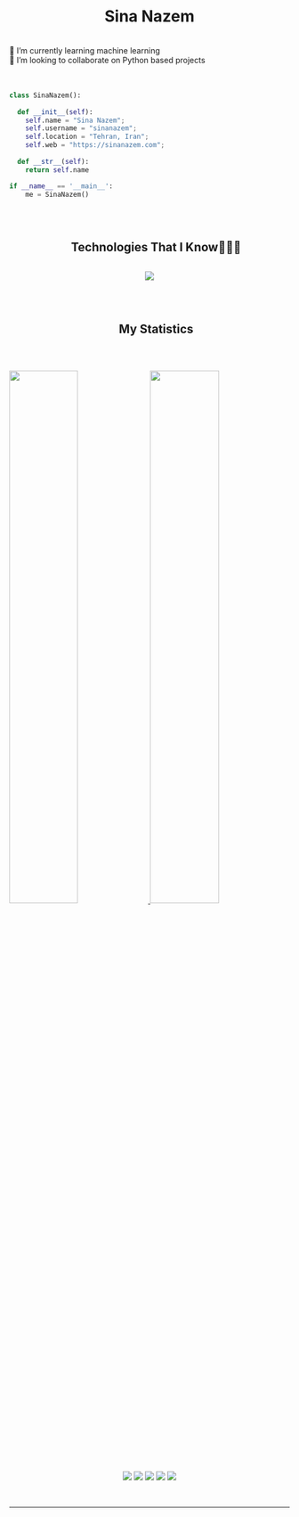 <h1 align="center">
  <b>Sina Nazem</b>
  
</h1>
<br>
🌱 I’m currently learning machine learning
<br>
👯 I’m looking to collaborate on Python based projects
<br>
<br>
<br>

```python
class SinaNazem():
    
  def __init__(self):
    self.name = "Sina Nazem";
    self.username = "sinanazem";
    self.location = "Tehran, Iran";
    self.web = "https://sinanazem.com";
  
  def __str__(self):
    return self.name

if __name__ == '__main__':
    me = SinaNazem()
```
<br>
<div id="user-content-toc">
  <ul align="center">
    <summary><h2 style="display: inline-block">Technologies That I Know👨🏻‍💻</h2></summary>
  </ul>
</div>
<!--tech stack icons-->
<p align="center">
  <a href="https://skillicons.dev">
    <img src="https://skillicons.dev/icons?i=git,docker,elasticsearch,django,flask,nginx,postgres,redis,selenium,kubernetes,tensorflow,pytorch,scala,gitlab,anaconda,aws,bootstrap,cpp,cs,css,docker,github,html,linux,mongodb,mysql,py,vscode&perline=14" />
  </a>
</p>

<br>

<div id="user-content-toc">
  <ul align="center">
    <summary><h2 style="display: inline-block">My Statistics</h2></summary>
  </ul>
</div>
<br/>
<p align="left">
  <a href="https://sinanazem.dev/">
  <img width="49.5%" src="https://github-readme-stats.vercel.app/api?username=sinanazem&show_icons=true&theme=gruvbox&hide_border=true" />
    <img width="49.5%" src="https://github-readme-streak-stats.herokuapp.com/?user=sinanazem&theme=gruvbox&hide_border=true" />
  </a>
</p>
<br>

<p align="center">
<img src="http://github-profile-summary-cards.vercel.app/api/cards/profile-details?username=sinanazem&theme=solarized_dark">
<img src="http://github-profile-summary-cards.vercel.app/api/cards/repos-per-language?username=sinanazem&theme=solarized_dark">
<img src="http://github-profile-summary-cards.vercel.app/api/cards/most-commit-language?username=sinanazem&theme=solarized_dark">
<img src="http://github-profile-summary-cards.vercel.app/api/cards/stats?username=sinanazem&theme=solarized_dark">
<img src="http://github-profile-summary-cards.vercel.app/api/cards/productive-time?username=sinanazem&theme=solarized_dark&utcOffset=8">
	
</p>


<br>
<hr>



